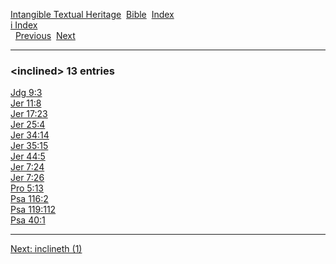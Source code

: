 [Intangible Textual Heritage](../../index)  [Bible](../index) 
[Index](index)   
[i Index](_i_)  
  [Previous](c05791)  [Next](c05793) 

------------------------------------------------------------------------

### &lt;inclined&gt; 13 entries

[Jdg 9:3](../kjv/jdg009.htm#003)  
[Jer 11:8](../kjv/jer011.htm#008)  
[Jer 17:23](../kjv/jer017.htm#023)  
[Jer 25:4](../kjv/jer025.htm#004)  
[Jer 34:14](../kjv/jer034.htm#014)  
[Jer 35:15](../kjv/jer035.htm#015)  
[Jer 44:5](../kjv/jer044.htm#005)  
[Jer 7:24](../kjv/jer007.htm#024)  
[Jer 7:26](../kjv/jer007.htm#026)  
[Pro 5:13](../kjv/pro005.htm#013)  
[Psa 116:2](../kjv/psa116.htm#002)  
[Psa 119:112](../kjv/psa119.htm#112)  
[Psa 40:1](../kjv/psa040.htm#001)  

------------------------------------------------------------------------

[Next: inclineth (1)](c05793)
